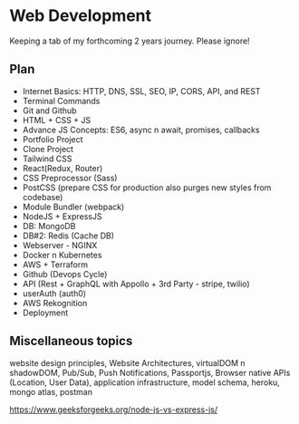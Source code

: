 # Web Development
Keeping a tab of my forthcoming 2 years journey. Please ignore!

## Plan
- Internet Basics: HTTP, DNS, SSL, SEO, IP, CORS, API, and REST
- Terminal Commands
- Git and Github
- HTML + CSS + JS
- Advance JS Concepts: ES6, async n await, promises, callbacks
- Portfolio Project
- Clone Project
- Tailwind CSS
- React(Redux, Router)
- CSS Preprocessor (Sass)
- PostCSS (prepare CSS for production also purges new styles from codebase)
- Module Bundler (webpack)
- NodeJS + ExpressJS
- DB: MongoDB
- DB#2: Redis (Cache DB)
- Webserver - NGINX
- Docker n Kubernetes
- AWS + Terraform
- Github (Devops Cycle)
- API (Rest + GraphQL with Appollo + 3rd Party - stripe, twilio)
- userAuth (auth0)
- AWS Rekognition
- Deployment

## Miscellaneous topics
website design principles, Website Architectures, virtualDOM n shadowDOM, Pub/Sub, Push Notifications, Passportjs, Browser native APIs (Location, User Data), application infrastructure, model schema, heroku, mongo atlas, postman

https://www.geeksforgeeks.org/node-js-vs-express-js/